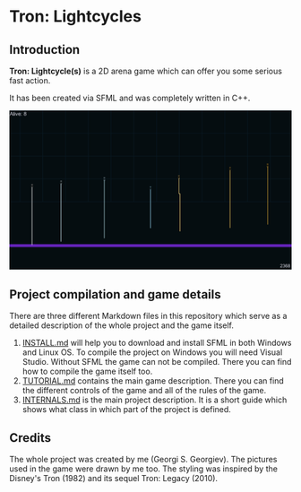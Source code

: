 # **Tron: Lightcycles**



## Introduction

**Tron: Lightcycle(s)** is a 2D arena game which can offer you some serious fast action.

It has been created via SFML and was completely written in C++.

![](https://github.com/GeorgiSGeorgiev/TronLightcycles/blob/master/TheGame.png)



## Project compilation and game details

There are three different Markdown files in this repository which serve as a detailed description of the whole project and the game itself.

1. [INSTALL.md](https://github.com/GeorgiSGeorgiev/TronLightcycles/blob/master/INSTALL.md) will help you to download and install SFML in both Windows and Linux OS. To compile the project on Windows you will need Visual Studio. Without SFML the game can not be compiled. There you can find how to compile the game itself too.
2. [TUTORIAL.md](https://github.com/GeorgiSGeorgiev/TronLightcycles/blob/master/TUTORIAL.md) contains the main game description. There you can find the different controls of the game and all of the rules of the game.
3. [INTERNALS.md](https://github.com/GeorgiSGeorgiev/TronLightcycles/blob/master/INTERNALS.md) is the main project description. It is a short guide which shows what class in which part of the project is defined.



## Credits

The whole project was created by me (Georgi S. Georgiev). The pictures used in the game were drawn by me too. The styling was inspired by the Disney's Tron (1982) and its sequel Tron: Legacy (2010).
